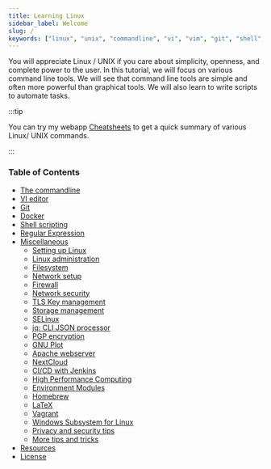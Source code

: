 ```yaml
---
title: Learning Linux
sidebar_label: Welcome
slug: /
keywords: ["linux", "unix", "commandline", "vi", "vim", "git", "shell", "bash", "scripting", "docker", "developer tools", "security", "privacy", "latex", "homebrew"]
---
```


You will appreciate Linux / UNIX if you care about simplicity, openness, and
complete power to the user. In this tutorial, we will focus on various command
line tools. We will see that command line tools are simple and often more
powerful than graphical tools. We will also learn to write scripts to automate
tasks.

:::tip

You can try my webapp [Cheatsheets](https://pranabdas.github.io/cheatsheets/)
to get a quick summary of various Linux/ UNIX commands.

:::

### Table of Contents
+ [The commandline](commandline.md)
+ [VI editor](vi.md)
+ [Git](git.md)
+ [Docker](docker.md)
+ [Shell scripting](shell-scripting.mdx)
+ [Regular Expression](regex.md)
+ [Miscellaneous](/category/misc)
    - [Setting up Linux](setup.md)
    - [Linux administration](administration.md)
    - [Filesystem](filesystem.md)
    - [Network setup](network-setup.md)
    - [Firewall](firewall.md)
    - [Network security](network-security.md)
    - [TLS Key management](tls-key-management.md)
    - [Storage management](storage-management.md)
    - [SELinux](selinux.md)
    - [jq: CLI JSON processor](jq.md)
    - [PGP encryption](pgp.md)
    - [GNU Plot](gnuplot.md)
    - [Apache webserver](apache.md)
    - [NextCloud](nextcloud.md)
    - [CI/CD with Jenkins](jenkins.md)
    - [High Performance Computing](hpc.md)
    - [Environment Modules](module.mdx)
    - [Homebrew](brew.md)
    - [LaTeX](latex.md)
    - [Vagrant](vagrant.md)
    - [Windows Subsystem for Linux](wsl.md)
    - [Privacy and security tips](privacy.md)
    - [More tips and tricks](more-tips-tricks.md)
+ [Resources](resources.md)
+ [License](license.md)
